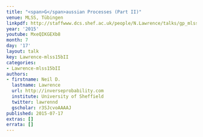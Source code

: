 ```yaml
---
title: "<span>G</span>aussian Processes (Part II)"
venue: MLSS, Tübingen
linkpdf: http://staffwww.dcs.shef.ac.uk/people/N.Lawrence/talks/gp_mlss15b.pdf
year: '2015'
youtube: MxeQIKGEXb8
month: 7
day: '17'
layout: talk
key: Lawrence-mlss15bII
categories:
- Lawrence-mlss15bII
authors:
- firstname: Neil D.
  lastname: Lawrence
  url: http://inverseprobability.com
  institute: University of Sheffield
  twitter: lawrennd
  gscholar: r3SJcvoAAAAJ
published: 2015-07-17
extras: []
errata: []
---
```

